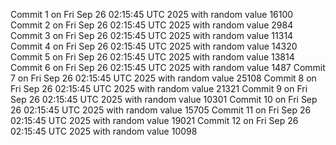 Commit 1 on Fri Sep 26 02:15:45 UTC 2025 with random value 16100
Commit 2 on Fri Sep 26 02:15:45 UTC 2025 with random value 2984
Commit 3 on Fri Sep 26 02:15:45 UTC 2025 with random value 11314
Commit 4 on Fri Sep 26 02:15:45 UTC 2025 with random value 14320
Commit 5 on Fri Sep 26 02:15:45 UTC 2025 with random value 13814
Commit 6 on Fri Sep 26 02:15:45 UTC 2025 with random value 1487
Commit 7 on Fri Sep 26 02:15:45 UTC 2025 with random value 25108
Commit 8 on Fri Sep 26 02:15:45 UTC 2025 with random value 21321
Commit 9 on Fri Sep 26 02:15:45 UTC 2025 with random value 10301
Commit 10 on Fri Sep 26 02:15:45 UTC 2025 with random value 15705
Commit 11 on Fri Sep 26 02:15:45 UTC 2025 with random value 19021
Commit 12 on Fri Sep 26 02:15:45 UTC 2025 with random value 10098
